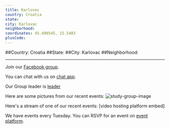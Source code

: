 ```yaml
---
title: Karlovac
country: Croatia
state: 
city: Karlovac
neighborhood: 
coordinates: 45.490545, 15.5483
plusCode:
---
```


##Country: Croatia
##State: 
##City: Karlovac
##Neighborhood: 
*****
Join our [Facebook group](https://www.facebook.com/groups/free.code.camp.karlovac).

You can chat with us on [chat app]().

Our Group leader is [leader]()

Here are some pictures from our recent events:
![study-group-image]()

Here's a stream of one of our recent events:
[video hosting platform embed]

We have events every Tuesday. You can RSVP for an event on [event platform]().
